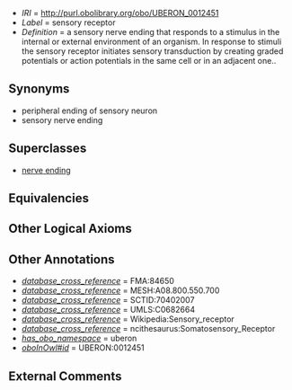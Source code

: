  * *IRI* = http://purl.obolibrary.org/obo/UBERON_0012451
 * *Label* = sensory receptor
 * *Definition* = a sensory nerve ending that responds to a stimulus in the internal or external environment of an organism. In response to stimuli the sensory receptor initiates sensory transduction by creating graded potentials or action potentials in the same cell or in an adjacent one..

## Synonyms

 * peripheral ending of sensory neuron
 * sensory nerve ending

## Superclasses

 * [nerve ending](../../UBERON/53/UBERON_0012453.md)

## Equivalencies


## Other Logical Axioms


## Other Annotations

 * *[database_cross_reference](../../ef/oboInOwl#hasDbXref.md)* = FMA:84650
 * *[database_cross_reference](../../ef/oboInOwl#hasDbXref.md)* = MESH:A08.800.550.700
 * *[database_cross_reference](../../ef/oboInOwl#hasDbXref.md)* = SCTID:70402007
 * *[database_cross_reference](../../ef/oboInOwl#hasDbXref.md)* = UMLS:C0682664
 * *[database_cross_reference](../../ef/oboInOwl#hasDbXref.md)* = Wikipedia:Sensory_receptor
 * *[database_cross_reference](../../ef/oboInOwl#hasDbXref.md)* = ncithesaurus:Somatosensory_Receptor
 * *[has_obo_namespace](../../ce/oboInOwl#hasOBONamespace.md)* = uberon
 * *[oboInOwl#id](../../id/oboInOwl#id.md)* = UBERON:0012451

## External Comments

